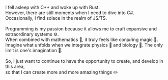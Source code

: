 I fell asleep with C++ and woke up with Rust. <br/>
However, there are still moments when I need to dive into C#. <br/>
Occasionally, I find solace in the realm of JS/TS.<br/>
</br>
Programming is my passion because it allows me to craft expansive and extraordinary systems ⚙️. <br/>
When combined with mathematics 📏, it truly feels like conjuring magic 🌈. <br/>
Imagine what unfolds when we integrate physics 🧲 and biology 🔬. The only limit is one's imagination 🌌. <br/>
<br/>
So, I just want to continue to have the opportunity to create, and develop in this area, <br/>
so that I can create more and more amazing things ✏️
